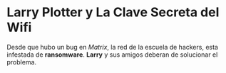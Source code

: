 # Larry Plotter y La Clave Secreta del Wifi

Desde que hubo un bug en *Matrix*, la red de la escuela de hackers, esta infestada de **ransomware**. **Larry** y sus amigos deberan de solucionar el problema.
